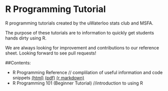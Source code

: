 # R Programming Tutorial
R programming tutorials created by the uWaterloo stats club and MSFA.

The purpose of these tutorials are to information to quickly get students hands dirty using R.

We are always looking for improvement and contributions to our reference sheet. Looking forward to see pull requests!

##Contents:
- R Programming Reference // complilation of useful information and code snippets
[(html)](http://rpubs.com/uwaterloodatateam/r-programming-reference) [(pdf)](/raw/master/r-programming-reference.pdf) [(r markdown)](r-programming-reference.Rmd)
- R Programming 101 (Beginner Tutorial) //introduction to using R 
